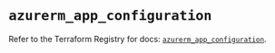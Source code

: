 # `azurerm_app_configuration`

Refer to the Terraform Registry for docs: [`azurerm_app_configuration`](https://registry.terraform.io/providers/hashicorp/azurerm/4.45.0/docs/resources/app_configuration).
